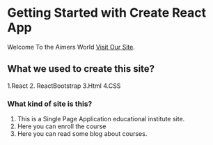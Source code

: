 # Getting Started with Create React App

Welcome To the Aimers World [Visit Our Site](https://aimers.netlify.app/).

## What we used to create this site?

1.React 2. ReactBootstrap 3.Html 4.CSS

### What kind of site is this?

1. This is a Single Page Application educational institute site.
2. Here you can enroll the course 
3. Here you can read some blog about courses.

